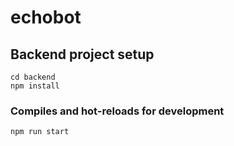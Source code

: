 # echobot

## Backend project setup
```
cd backend
npm install
```

### Compiles and hot-reloads for development
```
npm run start
```
